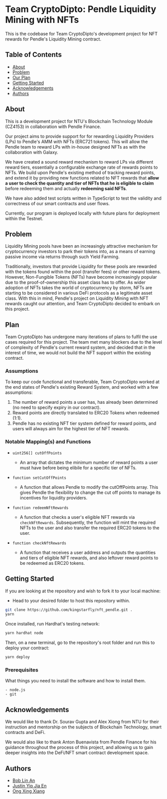 # Team CryptoDipto: Pendle Liquidity Mining with NFTs

This is the codebase for Team CryptoDipto's development project for NFT rewards for Pendle's Liquidity Mining contract.

## Table of Contents

- [About](#about)
- [Problem](#problem)
- [Our Plan](#plan)
- [Getting Started](#getting_started)
- [Acknowledgements](#acknowledgements)
- [Authors](#authors)

## About <a name = "about"></a>

This is a development project for NTU's Blockchain Technology Module (CZ4153) in collaboration with Pendle Finance.

Our project aims to provide support for for rewarding Liquidity Providers (LPs) to Pendle's AMM with NFTs (ERC721 tokens). This will allow the Pendle team to reward LPs with in-house designed NFTs as with the collaboration with Galaxy. 

We have created a sound reward mechanism to reward LPs via different reward tiers, essentially a configurable exchange rate of rewards points to NFTs. We build upon Pendle's existing method of tracking reward points, and extend it by providing new functions related to NFT rewards that **allow a user to check the quantity and tier of NFTs that he is eligible to claim** before redeeming them and actually **redeeming said NFTs**. 

We have also added test scripts written in TypeScript to test the validity and correctness of our smart contracts and user flows. 

Currently, our program is deployed locally with future plans for deployment within the Testnet.

## Problem <a name = "problem"></a>

Liquidity Mining pools have been an increasingly attractive mechanism for cryptocurrency investors to park their tokens into, as a means of earning passive income via returns through such Yield Farming.

Traditionally, investors that provide Liquidity for these pools are rewarded with the tokens found within the pool (transfer fees) or other reward tokens. However, Non-Fungible Tokens (NFTs) have become increasingly popular due to the proof-of-ownership this asset class has to offer. As wider adoption of NFTs takes the world of cryptocurrency by storm, NFTs are starting to be considered in various DeFi protocols as a legitimate asset class. With this in mind, Pendle's project on Liquidity Mining with NFT rewards caught our attention, and Team CryptoDipto decided to embark on this project.

## Plan <a name = "plan"></a>

Team CryptoDipto has undergone many iterations of plans to fulfil the use cases required for this project. The team met many blockers due to the level of complexity of Pendle's current reward system, and decided that in the interest of time, we would not build the NFT support within the existing contract.

### Assumptions

To keep our code functional and transferable, Team CryptoDipto worked at the end states of Pendle's existing Reward System, and worked with a few assumptions:
1. The number of reward points a user has, has already been determined (no need to specify expiry in our contract).
2. Reward points are directly translated to ERC20 Tokens when redeemed (1:1).
3. Pendle has no existing NFT tier system defined for reward points, and users will always aim for the highest tier of NFT rewards.

### Notable Mapping(s) and Functions

- `uint256[] cutOffPoints`
  - An array that dictates the minimum number of reward points a user must have before being elibile for a specific tier of NFTs.

- `function setCutOffPoints`
  - A function that allows Pendle to modify the cutOffPoints array. This gives Pendle the flexibility to change the cut off points to manage its incentives for liquidity providers.
    
- `function redeemNftRewards`
  - A function that checks a user's eligible NFT rewards via `checkNftRewards`. Subsequently, the function will mint the required NFTs to the user and also transfer the required ERC20 tokens to the user.
    
- `function checkNftRewards`
  - A function that receives a user address and outputs the quantities and tiers of eligible NFT rewards, and also leftover reward points to be redeemed as ERC20 tokens.

## Getting Started <a name = "getting_started"></a>

If you are looking at the repository and wish to fork it to your local machine:
- Head to your desired folder to host this repository within.

```sh
git clone https://github.com/kingstarfly/nft_pendle.git .
yarn
```

Once installed, run Hardhat's testing network:

```sh
yarn hardhat node
```

Then, on a new terminal, go to the repository's root folder and run this to
deploy your contract:

```sh
yarn deploy
```
### Prerequisites

What things you need to install the software and how to install them.

```
- node.js
- git
```

## Acknowledgements <a name = "acknowledgements"></a>

We would like to thank Dr. Sourav Gupta and Alex Xiong from NTU for their instruction and mentorship on the subjects of Blockchain Technology, smart contracts and DeFi. 

We would also like to thank Anton Buenavista from Pendle Finance for his guidance throughout the process of this project, and allowing us to gain deeper insights into the DeFi/NFT smart contract development space. 

## Authors <a name = "authors"></a>

 - [Bob Lin An](https://github.com/bobbyrayyy)
 - [Justin Yip Jia En](https://github.com/JYIP010)
 - [Ong Xing Xiang](https://github.com/kingstarfly)